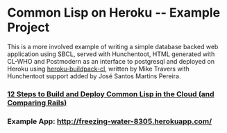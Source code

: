 # Common Lisp on Heroku -- Example Project

This is a more involved example of writing a simple database backed web application using SBCL, served with Hunchentoot, HTML generated with CL-WHO and Postmodern as an interface to postgresql and deployed on Heroku using [heroku-buildpack-cl](https://github.com/jsmpereira/heroku-buildpack-cl), written by Mike Travers with Hunchentoot support added by José Santos Martins Pereira.

### [12 Steps to Build and Deploy Common Lisp in the Cloud (and Comparing Rails)](http://kuomarc.wordpress.com/2012/05/13/12-steps-to-build-and-deploy-common-lisp-in-the-cloud-and-comparing-rails/)
### Example App: http://freezing-water-8305.herokuapp.com/
